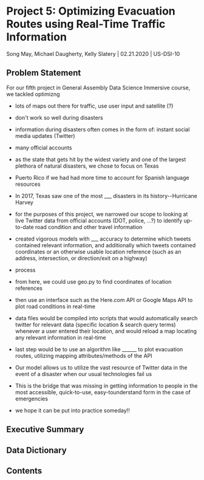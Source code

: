 # Project 5: Optimizing Evacuation Routes using Real-Time Traffic Information

Song May, Michael Daugherty, Kelly Slatery | 02.21.2020 | US-DSI-10

## Problem Statement

For our fifth project in General Assembly Data Science Immersive course, we tackled optimizng 

- lots of maps out there for traffic, use user input and satellite (?)
- don't work so well during disasters
- information during disasters often comes in the form of: instant social media updates (Twitter)
- many official accounts

- as the state that gets hit by the widest variety and one of the largest plethora of natural disasters, we chose to focus on Texas
- Puerto Rico if we had had more time to account for Spanish language resources
- In 2017, Texas saw one of the most ___ disasters in its history--Hurricane Harvey
- for the purposes of this project, we narrowed our scope to looking at live Twitter data from official accounts (DOT, police, ...?) to identify up-to-date road condition and other travel information

- created vigorous models with ___ accuracy to determine which tweets contained relevant information, and additionally which tweets contained coordinates or an otherwise usable location reference (such as an address, intersection, or direction/exit on a highway)
- process

- from here, we could use geo.py to find coordinates of location references
- then use an interface such as the Here.com API or Google Maps API to plot road conditions in real-time
- data files would be compiled into scripts that would automatically search twitter for relevant data (specific location & search query terms) whenever a user entered their location, and would reload a map locating any relevant information in real-time
- last step would be to use an algorithm like ______ to plot evacuation routes, utilizing mapping attributes/methods of the API

- Our model allows us to utilize the vast resource of Twitter data in the event of a disaster when our usual technologies fail us
- This is the bridge that was missing in getting information to people in the most accessible, quick-to-use, easy-tounderstand form in the case of emergencies
- we hope it can be put into practice someday!!


## Executive Summary



## Data Dictionary



## Contents




